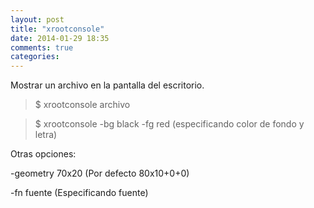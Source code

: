 ```yaml
---
layout: post
title: "xrootconsole"
date: 2014-01-29 18:35
comments: true
categories: 
---
```

Mostrar un archivo en la pantalla del escritorio.

>$ xrootconsole archivo 

>$ xrootconsole -bg black -fg red (especificando color de fondo y letra)

Otras opciones:

-geometry 70x20 (Por defecto 80x10+0+0)

-fn fuente (Especificando fuente)


